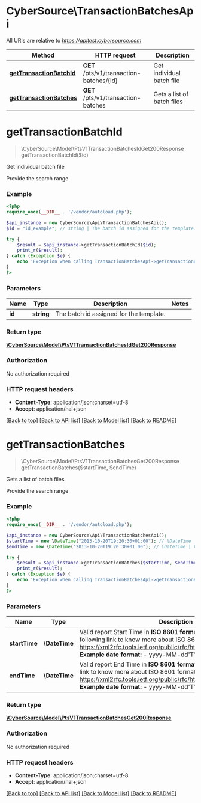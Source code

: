 # CyberSource\TransactionBatchesApi

All URIs are relative to *https://apitest.cybersource.com*

Method | HTTP request | Description
------------- | ------------- | -------------
[**getTransactionBatchId**](TransactionBatchesApi.md#getTransactionBatchId) | **GET** /pts/v1/transaction-batches/{id} | Get individual batch file
[**getTransactionBatches**](TransactionBatchesApi.md#getTransactionBatches) | **GET** /pts/v1/transaction-batches | Gets a list of batch files


# **getTransactionBatchId**
> \CyberSource\Model\PtsV1TransactionBatchesIdGet200Response getTransactionBatchId($id)

Get individual batch file

Provide the search range

### Example
```php
<?php
require_once(__DIR__ . '/vendor/autoload.php');

$api_instance = new CyberSource\Api\TransactionBatchesApi();
$id = "id_example"; // string | The batch id assigned for the template.

try {
    $result = $api_instance->getTransactionBatchId($id);
    print_r($result);
} catch (Exception $e) {
    echo 'Exception when calling TransactionBatchesApi->getTransactionBatchId: ', $e->getMessage(), PHP_EOL;
}
?>
```

### Parameters

Name | Type | Description  | Notes
------------- | ------------- | ------------- | -------------
 **id** | **string**| The batch id assigned for the template. |

### Return type

[**\CyberSource\Model\PtsV1TransactionBatchesIdGet200Response**](../Model/PtsV1TransactionBatchesIdGet200Response.md)

### Authorization

No authorization required

### HTTP request headers

 - **Content-Type**: application/json;charset=utf-8
 - **Accept**: application/hal+json

[[Back to top]](#) [[Back to API list]](../../README.md#documentation-for-api-endpoints) [[Back to Model list]](../../README.md#documentation-for-models) [[Back to README]](../../README.md)

# **getTransactionBatches**
> \CyberSource\Model\PtsV1TransactionBatchesGet200Response getTransactionBatches($startTime, $endTime)

Gets a list of batch files

Provide the search range

### Example
```php
<?php
require_once(__DIR__ . '/vendor/autoload.php');

$api_instance = new CyberSource\Api\TransactionBatchesApi();
$startTime = new \DateTime("2013-10-20T19:20:30+01:00"); // \DateTime | Valid report Start Time in **ISO 8601 format** Please refer the following link to know more about ISO 8601 format. - https://xml2rfc.tools.ietf.org/public/rfc/html/rfc3339.html#anchor14   **Example date format:**   - yyyy-MM-dd'T'HH:mm:ss.SSSZZ
$endTime = new \DateTime("2013-10-20T19:20:30+01:00"); // \DateTime | Valid report End Time in **ISO 8601 format** Please refer the following link to know more about ISO 8601 format. - https://xml2rfc.tools.ietf.org/public/rfc/html/rfc3339.html#anchor14   **Example date format:**   - yyyy-MM-dd'T'HH:mm:ss.SSSZZ

try {
    $result = $api_instance->getTransactionBatches($startTime, $endTime);
    print_r($result);
} catch (Exception $e) {
    echo 'Exception when calling TransactionBatchesApi->getTransactionBatches: ', $e->getMessage(), PHP_EOL;
}
?>
```

### Parameters

Name | Type | Description  | Notes
------------- | ------------- | ------------- | -------------
 **startTime** | **\DateTime**| Valid report Start Time in **ISO 8601 format** Please refer the following link to know more about ISO 8601 format. - https://xml2rfc.tools.ietf.org/public/rfc/html/rfc3339.html#anchor14   **Example date format:**   - yyyy-MM-dd&#39;T&#39;HH:mm:ss.SSSZZ |
 **endTime** | **\DateTime**| Valid report End Time in **ISO 8601 format** Please refer the following link to know more about ISO 8601 format. - https://xml2rfc.tools.ietf.org/public/rfc/html/rfc3339.html#anchor14   **Example date format:**   - yyyy-MM-dd&#39;T&#39;HH:mm:ss.SSSZZ |

### Return type

[**\CyberSource\Model\PtsV1TransactionBatchesGet200Response**](../Model/PtsV1TransactionBatchesGet200Response.md)

### Authorization

No authorization required

### HTTP request headers

 - **Content-Type**: application/json;charset=utf-8
 - **Accept**: application/hal+json

[[Back to top]](#) [[Back to API list]](../../README.md#documentation-for-api-endpoints) [[Back to Model list]](../../README.md#documentation-for-models) [[Back to README]](../../README.md)

